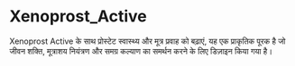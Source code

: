 # Xenoprost_Active
Xenoprost Active के साथ प्रोस्टेट स्वास्थ्य और मूत्र प्रवाह को बढ़ाएं, यह एक प्राकृतिक पूरक है जो जीवन शक्ति, मूत्राशय नियंत्रण और समग्र कल्याण का समर्थन करने के लिए डिज़ाइन किया गया है।
